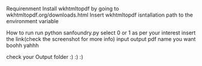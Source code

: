 Requirenment 
Install wkhtmltopdf by going to wkhtmltopdf.org/downloads.html
Insert wkhtmltopdf isntallation path to the environment variable 


How to run
run python sanfoundry.py 
select 0 or 1 as per your interest
insert the link(check the screenshot for more info)
input output pdf name you want
boohh yahhh

check your Output folder :) :) :)


